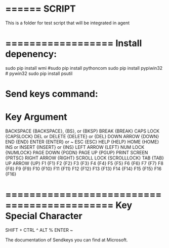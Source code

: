 ======
SCRIPT
======
This is a folder for test script that will be integrated in agent

==================
Install depenency:
==================
sudo pip install wmi
#sudo pip install pythoncom
sudo pip install pypiwin32 # pywin32
sudo pip install psutil

Send keys command:
============================================
Key             Argument
============================================
BACKSPACE       {BACKSPACE}, {BS}, or {BKSP}
BREAK           {BREAK}
CAPS LOCK       {CAPSLOCK}
DEL or DELETE   {DELETE} or {DEL}
DOWN ARROW      {DOWN}
END             {END}
ENTER           {ENTER} or ~
ESC             {ESC}
HELP            {HELP}
HOME            {HOME}
INS or INSERT   {INSERT} or {INS}
LEFT ARROW      {LEFT}
NUM LOCK        {NUMLOCK}
PAGE DOWN       {PGDN}
PAGE UP         {PGUP}
PRINT SCREEN    {PRTSC}
RIGHT ARROW     {RIGHT}
SCROLL LOCK     {SCROLLLOCK}
TAB             {TAB}
UP ARROW        {UP}
F1              {F1}
F2              {F2}
F3              {F3}
F4              {F4}
F5              {F5}
F6              {F6}
F7              {F7}
F8              {F8}
F9              {F9}
F10             {F10}
F11             {F11}
F12             {F12}
F13             {F13}
F14             {F14}
F15             {F15}
F16             {F16}

============================================
Key             Special Character
============================================
SHIFT           +
CTRL            ^
ALT             %
ENTER           ~

The documentation of Sendkeys you can find at Microsoft.
